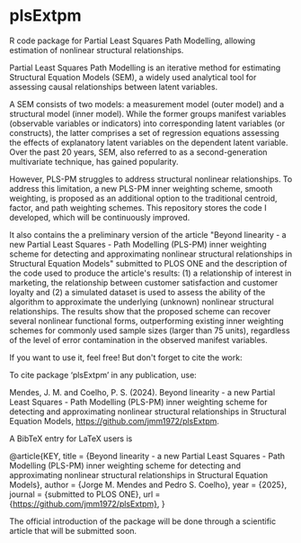 # plsExtpm

R code package for Partial Least Squares Path Modelling, allowing estimation of nonlinear structural relationships.

Partial Least Squares Path Modelling is an iterative method for estimating Structural Equation Models (SEM), a widely used analytical tool for assessing causal relationships between latent variables.

A SEM consists of two models: a measurement model (outer model) and a structural model (inner model). While the former groups manifest variables (observable variables or indicators) into corresponding latent variables (or constructs), the latter comprises a set of regression equations assessing the effects of explanatory latent variables on the dependent latent variable. Over the past 20 years, SEM, also referred to as a second-generation multivariate technique, has gained popularity.

However, PLS-PM struggles to address structural nonlinear relationships. To address this limitation, a new PLS-PM inner weighting scheme, smooth weighting, is proposed as an additional option to the traditional centroid, factor, and path weighting schemes. This repository stores the code I developed, which will be continuously improved.

It also contains the a preliminary version of the article "Beyond linearity - a new Partial Least Squares - Path Modelling (PLS-PM) inner weighting scheme for detecting and approximating nonlinear structural relationships in Structural Equation Models" submitted to PLOS ONE and the description of the code used to produce the article's results: (1) a relationship of interest in marketing, the relationship between customer satisfaction and customer loyalty and (2) a simulated dataset is used to assess the ability of the algorithm to approximate the underlying (unknown) nonlinear structural relationships. The results show that the proposed scheme can recover several nonlinear functional forms, outperforming existing inner weighting schemes for commonly used sample sizes (larger than 75 units), regardless of the level of error contamination in the observed manifest variables.

If you want to use it, feel free! But don't forget to cite the work:

To cite package ‘plsExtpm’ in any publication, use:

Mendes, J. M. and Coelho, P. S. (2024). Beyond linearity - a new Partial Least Squares - Path Modelling (PLS-PM) inner weighting scheme for detecting and approximating nonlinear structural relationships in Structural Equation Models, https://github.com/jmm1972/plsExtpm.

A BibTeX entry for LaTeX users is

  @article{KEY,
    title = {Beyond linearity - a new Partial Least Squares - Path Modelling (PLS-PM) inner weighting scheme for detecting and approximating nonlinear structural relationships in Structural Equation Models},
    author = {Jorge M. Mendes and Pedro S. Coelho},
    year = {2025},
    journal = {submitted to PLOS ONE},
    url = {https://github.com/jmm1972/plsExtpm},
  }

The official introduction of the package will be done through a scientific article that will be submitted soon.
